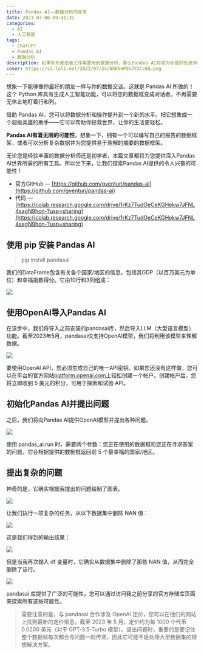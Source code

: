 ```yaml
---
title: Pandas AI——数据分析的未来
date: 2023-07-06 09:41:31
categories:
  - AI
  - 人工智能
tags:
  - ChatGPT
  - Pandas AI
  - 数据分析
description: 如果你热爱或者工作需要用到数据分析，那么Pandas AI将成为你最好的良师益友。
cover: https://s2.loli.net/2023/07/24/NhK5HPdoJY2Cc6Q.png
---
```


想象一下能够像你最好的朋友一样与你的数据交谈。这就是 Pandas AI 所做的！这个 Python 库具有生成人工智能功能，可以将您的数据框变成对话者。不再需要无休止地盯着行和列。

借助 Pandas AI，您可以将数据分析和操作提升到一个新的水平。把它想象成一个超级英雄的助手——它可以帮助你拯救世界，让你的生活更轻松。

**Pandas AI有着无限的可能性**。想象一下，拥有一个可以编写自己的报告的数据框架，或者可以分析复杂数据并为您提供易于理解的摘要的数据框架。

无论您是经验丰富的数据分析师还是初学者，本篇文章都将为您提供深入Pandas AI世界所需的所有工具。所以坐下来，让我们探索Pandas AI提供的令人兴奋的可能性！

- 官方GitHub — [https://github.com/gventuri/pandas-ai](https://github.com/gventuri/pandas-ai)
- 代码 — [https://colab.research.google.com/drive/1rKz7TudOeCeKGHekw7JFNL4sagN9hon-?usp=sharing](https://colab.research.google.com/drive/1rKz7TudOeCeKGHekw7JFNL4sagN9hon-?usp=sharing)

## 使用 pip 安装 Pandas AI

> pip install pandasai

我们的DataFrame包含有关各个国家/地区的信息，包括其GDP（以百万美元为单位）和幸福指数得分。它由10行和3列组成：

![](https://s2.loli.net/2023/07/24/BgPVYX4dk7LMOFm.png)

## 使用OpenAI导入Pandas AI

在该步中，我们将导入之前安装的pandasai库，然后导入LLM（大型语言模型）功能。截至2023年5月，pandasai仅支持OpenAI模型，我们将利用该模型来理解数据。

![](https://s2.loli.net/2023/07/24/V8a4EthMPYKeUzq.png)

要使用OpenAI API，您必须生成自己的唯一API密钥。如果您还没有这样做，您可以在平台的官方网站[platform.openai.com](platform.openai.com)上轻松创建一个帐户。创建帐户后，您将立即收到 5 美元的积分，可用于探索和试验 API。

## 初始化Pandas AI并提出问题

之后，我们将向Pandas AI提供OpenAI模型并提出各种问题。

![](https://s2.loli.net/2023/07/24/gjk2FbHh1Tr3EaM.png)

使用 pandas_ai.run 时，需要两个参数：您正在使用的数据框和您正在寻求答案的问题，它会根据提供的数据框返回前 5 个最幸福的国家/地区。

## 提出复杂的问题

神奇的是，它确实根据我提出的问题绘制了图表。

![](https://s2.loli.net/2023/07/24/IGSTKrFcXlDgLh4.png)

让我们执行一项复杂的任务，从以下数据集中删除 NAN 值：

![](https://s2.loli.net/2023/07/24/PBCs5TpSryQ92dt.png)

这是我们得到的输出结果：

![](https://s2.loli.net/2023/07/24/8suCtHS36DIgGQx.png)

但是当我再次输入 df 变量时，它确实从数据集中删除了那些 NAN 值，从而完全删除了该行。

![](https://s2.loli.net/2023/07/24/BwbaS16vYKHWXN7.png)

pandasai 库提供了广泛的可能性，您可以通过访问我之前分享的官方存储库页面来探索所有这些可能性。

> 需要注意的是，与 pandasai 合作涉及 OpenAI 定价，您可以在他们的网站上找到最新的定价信息。截至 2023 年 5 月，定价约为每 1000 个代币 0.0200 美元（对于 GPT-3.5-Turbo 模型）。提出问题时，重要的是要记住整个数据帧每次都会与问题一起传递，因此它可能不是处理大型数据集的理想解决方案。
